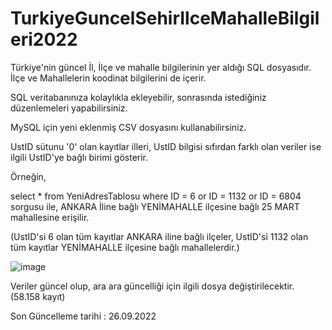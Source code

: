 # TurkiyeGuncelSehirIlceMahalleBilgileri2022
Türkiye'nin güncel İl, İlçe ve mahalle bilgilerinin yer aldığı SQL dosyasıdır. İlçe ve Mahallelerin koodinat bilgilerini de içerir.

SQL veritabanınıza kolaylıkla ekleyebilir, sonrasında istediğiniz düzenlemeleri yapabilirsiniz.

MySQL için yeni eklenmiş CSV dosyasını kullanabilirsiniz.

UstID sütunu '0' olan kayıtlar illeri, UstID bilgisi sıfırdan farklı olan veriler ise ilgili UstID'ye bağlı birimi gösterir.

Örneğin,

select * from YeniAdresTablosu where ID = 6 or ID = 1132 or ID = 6804 sorgusu ile, ANKARA İline bağlı YENİMAHALLE ilçesine bağlı 25 MART mahallesine erişilir.

(UstID'si 6 olan tüm kayıtlar ANKARA iline bağlı ilçeler, UstID'si 1132 olan tüm kayıtlar YENİMAHALLE ilçesine bağlı mahallelerdir.)

![image](https://user-images.githubusercontent.com/47237365/192288710-783e7523-b510-4d2a-8059-01ecf3a401f9.png)


Veriler güncel olup, ara ara güncelliği için ilgili dosya değiştirilecektir. (58.158 kayıt)

Son Güncelleme tarihi : 26.09.2022
